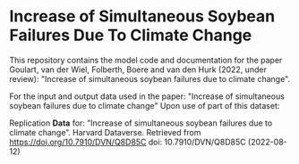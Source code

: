 # Increase of Simultaneous Soybean Failures Due To Climate Change
This repository contains the model code and documentation for the paper Goulart, van der Wiel, Folberth, Boere and van den Hurk (2022, under review): "Increase of simultaneous soybean failures due to climate change".

For the input and output data used in the paper: "Increase of simultaneous soybean failures due to climate change" Upon use of part of this dataset:

Replication **Data** for: ”Increase of simultaneous soybean failures due to climate change”. Harvard Dataverse. Retrieved from https://doi.org/10.7910/DVN/Q8D85C doi: 10.7910/DVN/Q8D85C (2022-08-12)
